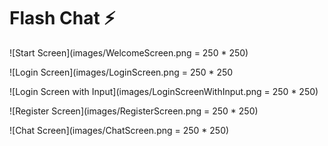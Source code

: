 # Flash Chat ⚡️

![Start Screen](images/WelcomeScreen.png = 250 * 250)

![Login Screen](images/LoginScreen.png = 250 * 250

![Login Screen with Input](images/LoginScreenWithInput.png = 250 * 250)

![Register Screen](images/RegisterScreen.png = 250 * 250)

![Chat Screen](images/ChatScreen.png = 250 * 250)


